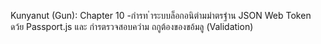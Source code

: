 Kunyanut (Gun): Chapter 10 -กํารท ําระบบล็อกอนิตํามมําตรฐําน JSON Web
Token ดว้ย Passport.js และ กํารตรวจสอบควําม
ถกูต้องของขอ้มลู (Validation)  